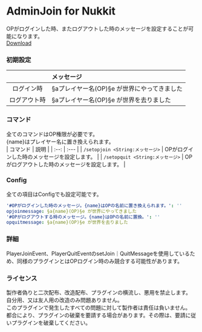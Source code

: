 # AdminJoin for Nukkit
OPがログインした時、またログアウトした時のメッセージを設定することが可能になります。  
[Download](https://forum.mcbe.jp/resources/543/download)  

### 初期設定
| | メッセージ |
| :--: | :--- |
| ログイン時 | §aプレイヤー名(OP)§e が世界にやってきました |
| ログアウト時 | §aプレイヤー名(OP)§e が世界を去りました |

### コマンド
全てのコマンドはOP権限が必要です。  
{name}はプレイヤー名に置き換えられます。  
| コマンド | 説明 |
| :--: | :--- |
| `/setopjoin <String:メッセージ>` |	OPがログインした時のメッセージを設定します。 |
| `/setopquit <String:メッセージ>` |	OPがログアウトした時のメッセージを設定します。 |

### Config  
全ての項目はConfigでも設定可能です。  
```YAML
'#OPがログインした時のメッセージ。{name}はOPの名前に置き換えられます。': ''
opjoinmessage: §a{name}(OP)§e が世界にやってきました
'#OPがログアウトする時のメッセージ。{name}はOPの名前に置換。': ''
opquitmessage: §a{name}(OP)§e が世界を去りました
```

### 詳細
PlayerJoinEvent、PlayerQuitEventのsetJoin｜QuitMessageを使用しているため、同様のプラグインとはOPログイン時のみ競合する可能性があります。

### ライセンス
製作者偽りと二次配布、改造配布、プラグインの横流し、悪用を禁止します。  
自分用、又は友人用の改造のみ問題ありません。  
このプラグインで発生したすべての問題に対して製作者は責任は負いません。  
都合により、プラグインの破棄を要請する場合があります。その際は、要請に従いプラグインを破棄してください。   
